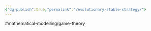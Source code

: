 ```yaml
---
{"dg-publish":true,"permalink":"/evolutionary-stable-strategy/"}
---
```


#mathematical-modelling/game-theory 